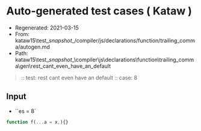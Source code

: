 # Auto-generated test cases ( Kataw )
- Regenerated: 2021-03-15
- From: kataw15\test\__snapshot__/compiler/js/declarations/function/trailing_comma/autogen.md
- Path: kataw15\test\__snapshot__\compiler\js\declarations\function\trailing_comma\gen\rest_cant_even_have_an_default
> :: test: rest cant even have an default
> :: case: 8
## Input
- ``es = 8`

`````js
function f(...a = x,){}
`````
